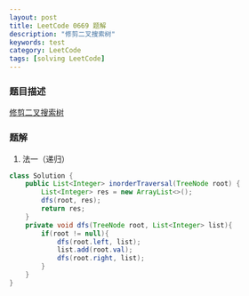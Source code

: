 ```yaml
---
layout: post
title: LeetCode 0669 题解
description: "修剪二叉搜索树"
keywords: test
category: LeetCode
tags: [solving LeetCode]
---
```


### 题目描述
[修剪二叉搜索树](https://leetcode-cn.com/problems/trim-a-binary-search-tree/comments/)

### 题解
1. 法一（递归）
```java
class Solution {
    public List<Integer> inorderTraversal(TreeNode root) {
        List<Integer> res = new ArrayList<>();
        dfs(root, res);
        return res;
    }
    private void dfs(TreeNode root, List<Integer> list){
        if(root != null){
            dfs(root.left, list);
            list.add(root.val);
            dfs(root.right, list);
        }
    }
}
```